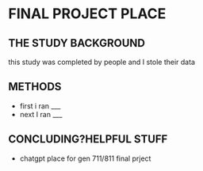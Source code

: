 # FINAL PROJECT PLACE

## THE STUDY BACKGROUND

this study was completed by people and I stole their data

## METHODS

- first i ran ___
- next I ran ___

## CONCLUDING?HELPFUL STUFF

- chatgpt
place for gen 711/811 final prject
